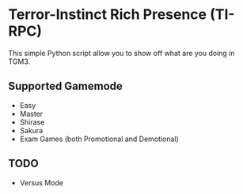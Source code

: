 # Terror-Instinct Rich Presence (TI-RPC)
This simple Python script allow you to show off what are you doing in TGM3.
## Supported Gamemode

+ Easy
+ Master
+ Shirase
+ Sakura
+ Exam Games (both Promotional and Demotional)

## TODO
+ Versus Mode

